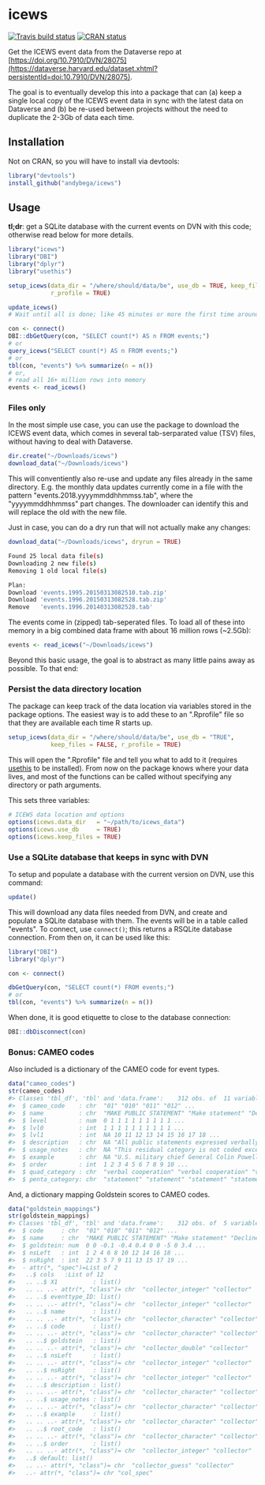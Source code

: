 <!-- README.md is generated from README.Rmd. Please edit that file -->
icews
=====

[![Travis build status](https://travis-ci.org/andybega/icews.svg?branch=master)](https://travis-ci.org/andybega/icews) [![CRAN status](https://www.r-pkg.org/badges/version/icews)](https://cran.r-project.org/package=icews)

Get the ICEWS event data from the Dataverse repo at [https://doi.org/10.7910/DVN/28075](https://dataverse.harvard.edu/dataset.xhtml?persistentId=doi:10.7910/DVN/28075).

The goal is to eventually develop this into a package that can (a) keep a single local copy of the ICEWS event data in sync with the latest data on Dataverse and (b) be re-used between projects without the need to duplicate the 2-3Gb of data each time.

Installation
------------

Not on CRAN, so you will have to install via devtools:

``` r
library("devtools")
install_github("andybega/icews")
```

Usage
-----

**tl;dr**: get a SQLite database with the current events on DVN with this code; otherwise read below for more details.

``` r
library("icews")
library("DBI")
library("dplyr")
library("usethis")

setup_icews(data_dir = "/where/should/data/be", use_db = TRUE, keep_files = TRUE,
            r_profile = TRUE)

update_icews()
# Wait until all is done; like 45 minutes or more the first time around

con <- connect()
DBI::dbGetQuery(con, "SELECT count(*) AS n FROM events;")
# or
query_icews("SELECT count(*) AS n FROM events;")
# or
tbl(con, "events") %>% summarize(n = n())
# or, 
# read all 16+ million rows into memory
events <- read_icews()
```

### Files only

In the most simple use case, you can use the package to download the ICEWS event data, which comes in several tab-serparated value (TSV) files, without having to deal with Dataverse.

``` r
dir.create("~/Downloads/icews")
download_data("~/Downloads/icews")
```

This will conventiently also re-use and update any files already in the same directory. E.g. the monthly data updates currently come in a file with the pattern "events.2018.yyyymmddhhmmss.tab", where the "yyyymmddhhmmss" part changes. The downloader can identify this and will replace the old with the new file.

Just in case, you can do a dry run that will not actually make any changes:

``` r
download_data("~/Downloads/icews", dryrun = TRUE)
```

``` bash
Found 25 local data file(s)
Downloading 2 new file(s)
Removing 1 old local file(s)

Plan:
Download 'events.1995.20150313082510.tab.zip'
Download 'events.1996.20150313082528.tab.zip'
Remove   'events.1996.20140313082528.tab'
```

The events come in (zipped) tab-seperated files. To load all of these into memory in a big combined data frame with about 16 million rows (~2.5Gb):

``` r
events <- read_icews("~/Downloads/icews")
```

Beyond this basic usage, the goal is to abstract as many little pains away as possible. To that end:

### Persist the data directory location

The package can keep track of the data location via variables stored in the package options. The easiest way is to add these to an ".Rprofile" file so that they are available each time R starts up.

``` r
setup_icews(data_dir = "/where/should/data/be", use_db = "TRUE", 
            keep_files = FALSE, r_profile = TRUE)
```

This will open the ".Rprofile" file and tell you what to add to it (requires [usethis](https://cran.r-project.org/package=usethis) to be installed). From now on the package knows where your data lives, and most of the functions can be called without specifying any directory or path arguments.

This sets three variables:

``` r
# ICEWS data location and options
options(icews.data_dir   = "~/path/to/icews_data")
options(icews.use_db     = TRUE)
options(icews.keep_files = TRUE)
```

### Use a SQLite database that keeps in sync with DVN

To setup and populate a database with the current version on DVN, use this command:

``` r
update()
```

This will download any data files needed from DVN, and create and populate a SQLite database with them. The events will be in a table called "events". To connect, use `connect()`; this returns a RSQLite database connection. From then on, it can be used like this:

``` r
library("DBI")
library("dplyr")

con <- connect()

dbGetQuery(con, "SELECT count(*) FROM events;")
# or
tbl(con, "events") %>% summarize(n = n())
```

When done, it is good etiquette to close to the database connection:

``` r
DBI::dbDisconnect(con)
```

### Bonus: CAMEO codes

Also included is a dictionary of the CAMEO code for event types.

``` r
data("cameo_codes")
str(cameo_codes)
#> Classes 'tbl_df', 'tbl' and 'data.frame':    312 obs. of  11 variables:
#>  $ cameo_code    : chr  "01" "010" "011" "012" ...
#>  $ name          : chr  "MAKE PUBLIC STATEMENT" "Make statement" "Decline comment" "Make pessimistic comment" ...
#>  $ level         : num  0 1 1 1 1 1 1 1 1 1 ...
#>  $ lvl0          : int  1 1 1 1 1 1 1 1 1 1 ...
#>  $ lvl1          : int  NA 10 11 12 13 14 15 16 17 18 ...
#>  $ description   : chr  NA "All public statements expressed verbally or in action not otherwise specified." "Explicitly decline or refuse to comment on a situation." "Express pessimism, negative outlook." ...
#>  $ usage_notes   : chr  NA "This residual category is not coded except when distinctions among 011 to 017 cannot be made. Note that statements are typicall "This event form is a verbal act. The target could be who the source actor declines to make a comment to or about." "This event form is a verbal act. Only statements with explicit pessimistic components should be coded as 012; otherwise, defaul ...
#>  $ example       : chr  NA "U.S. military chief General Colin Powell said on Wednesday NATO would need to remain strong." "NATO on Monday declined to comment on an estimate that Yugoslav army and special police troops in Kosovo were losing 90 to 100  "Former West Germany Chancellor Willy Brandt said in a radio interview broadcast today he was skeptical over Moscow\u0082\xc4\xf ...
#>  $ order         : int  1 2 3 4 5 6 7 8 9 10 ...
#>  $ quad_category : chr  "verbal cooperation" "verbal cooperation" "verbal cooperation" "verbal cooperation" ...
#>  $ penta_category: chr  "statement" "statement" "statement" "statement" ...
```

And, a dictionary mapping Goldstein scores to CAMEO codes.

``` r
data("goldstein_mappings")
str(goldstein_mappings)
#> Classes 'tbl_df', 'tbl' and 'data.frame':    312 obs. of  5 variables:
#>  $ code     : chr  "01" "010" "011" "012" ...
#>  $ name     : chr  "MAKE PUBLIC STATEMENT" "Make statement" "Decline comment" "Make pessimistic comment" ...
#>  $ goldstein: num  0 0 -0.1 -0.4 0.4 0 0 -5 0 3.4 ...
#>  $ nsLeft   : int  1 2 4 6 8 10 12 14 16 18 ...
#>  $ nsRight  : int  22 3 5 7 9 11 13 15 17 19 ...
#>  - attr(*, "spec")=List of 2
#>   ..$ cols   :List of 12
#>   .. ..$ X1          : list()
#>   .. .. ..- attr(*, "class")= chr  "collector_integer" "collector"
#>   .. ..$ eventtype_ID: list()
#>   .. .. ..- attr(*, "class")= chr  "collector_integer" "collector"
#>   .. ..$ name        : list()
#>   .. .. ..- attr(*, "class")= chr  "collector_character" "collector"
#>   .. ..$ code        : list()
#>   .. .. ..- attr(*, "class")= chr  "collector_character" "collector"
#>   .. ..$ goldstein   : list()
#>   .. .. ..- attr(*, "class")= chr  "collector_double" "collector"
#>   .. ..$ nsLeft      : list()
#>   .. .. ..- attr(*, "class")= chr  "collector_integer" "collector"
#>   .. ..$ nsRight     : list()
#>   .. .. ..- attr(*, "class")= chr  "collector_integer" "collector"
#>   .. ..$ description : list()
#>   .. .. ..- attr(*, "class")= chr  "collector_character" "collector"
#>   .. ..$ usage_notes : list()
#>   .. .. ..- attr(*, "class")= chr  "collector_character" "collector"
#>   .. ..$ example     : list()
#>   .. .. ..- attr(*, "class")= chr  "collector_character" "collector"
#>   .. ..$ root_code   : list()
#>   .. .. ..- attr(*, "class")= chr  "collector_character" "collector"
#>   .. ..$ order       : list()
#>   .. .. ..- attr(*, "class")= chr  "collector_integer" "collector"
#>   ..$ default: list()
#>   .. ..- attr(*, "class")= chr  "collector_guess" "collector"
#>   ..- attr(*, "class")= chr "col_spec"
```
